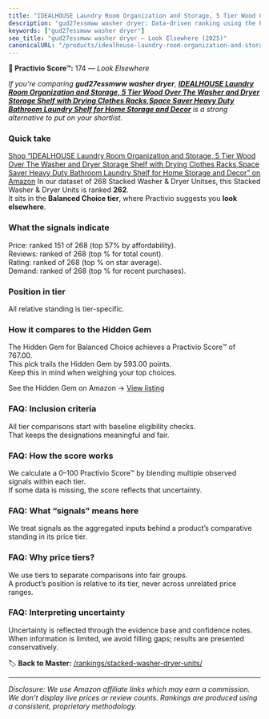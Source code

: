 ```yaml
---
title: "IDEALHOUSE Laundry Room Organization and Storage, 5 Tier Wood Over The Washer and Dryer Storage Shelf with Drying Clothes Racks,Space Saver Heavy Duty Bathroom Laundry Shelf for Home Storage and Decor"
description: "gud27essmww washer dryer: Data-driven ranking using the Practivio Score™. Positioned by quality, value, demand, findability, momentum."
keywords: ["gud27essmww washer dryer"]
seo_title: "gud27essmww washer dryer — Look Elsewhere (2025)"
canonicalURL: "/products/idealhouse-laundry-room-organization-and-storage-5-tier-wood-over-the-washer-and-dryer-storage-shelf-with-drying-clothes-racksspace-saver-heavy-duty-bathroom-laundry-shelf-for-home-storage-and-decor-B0FB3G3HWD/"
---
```


**🚫 Practivio Score™:** 174 — _Look Elsewhere_


*If you're comparing **gud27essmww washer dryer**, **[IDEALHOUSE Laundry Room Organization and Storage, 5 Tier Wood Over The Washer and Dryer Storage Shelf with Drying Clothes Racks,Space Saver Heavy Duty Bathroom Laundry Shelf for Home Storage and Decor](https://www.amazon.com/dp/B0FB3G3HWD?tag=practivio-20)** is a strong alternative to put on your shortlist.*
### Quick take
[Shop “IDEALHOUSE Laundry Room Organization and Storage, 5 Tier Wood Over The Washer and Dryer Storage Shelf with Drying Clothes Racks,Space Saver Heavy Duty Bathroom Laundry Shelf for Home Storage and Decor” on Amazon](https://www.amazon.com/dp/B0FB3G3HWD?tag=practivio-20)
In our dataset of 268 Stacked Washer & Dryer Unitses, this Stacked Washer & Dryer Units is ranked **262**.  
It sits in the **Balanced Choice tier**, where Practivio suggests you **look elsewhere**.

### What the signals indicate
Price: ranked 151 of 268 (top 57% by affordability).  
Reviews: ranked  of 268 (top % for total count).  
Rating: ranked  of 268 (top % on star average).  
Demand: ranked  of 268 (top % for recent purchases).

### Position in tier
All relative standing is tier-specific.

### How it compares to the Hidden Gem
The Hidden Gem for Balanced Choice achieves a Practivio Score™ of 767.00.  
This pick trails the Hidden Gem by 593.00 points.  
Keep this in mind when weighing your top choices.  

See the Hidden Gem on Amazon → [View listing](https://www.amazon.com/dp/B09YLKMHLH?tag=practivio-20)

### FAQ: Inclusion criteria
All tier comparisons start with baseline eligibility checks.  
That keeps the designations meaningful and fair.

### FAQ: How the score works
We calculate a 0–100 Practivio Score™ by blending multiple observed signals within each tier.  
If some data is missing, the score reflects that uncertainty.

### FAQ: What “signals” means here
We treat signals as the aggregated inputs behind a product’s comparative standing in its price tier.

### FAQ: Why price tiers?
We use tiers to separate comparisons into fair groups.  
A product’s position is relative to its tier, never across unrelated price ranges.

### FAQ: Interpreting uncertainty
Uncertainty is reflected through the evidence base and confidence notes.  
When information is limited, we avoid filling gaps; results are presented conservatively.


🏷️ **Back to Master:** [/rankings/stacked-washer-dryer-units/](/rankings/stacked-washer-dryer-units/)

---
_Disclosure: We use Amazon affiliate links which may earn a commission. We don’t display live prices or review counts. Rankings are produced using a consistent, proprietary methodology._
